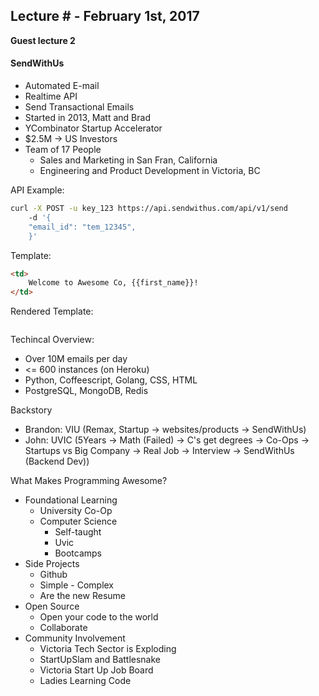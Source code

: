 ## Lecture # - February 1st, 2017

**Guest lecture 2**

#### SendWithUs

* Automated E-mail
* Realtime API 
* Send Transactional Emails
* Started in 2013, Matt and Brad
* YCombinator Startup Accelerator
* $2.5M -> US Investors
* Team of 17 People
    * Sales and Marketing in San Fran, California
    * Engineering and Product Development in Victoria, BC

API Example:

```bash
curl -X POST -u key_123 https://api.sendwithus.com/api/v1/send
    -d '{
    "email_id": "tem_12345",
    }'
```

Template:

```html
<td>
    Welcome to Awesome Co, {{first_name}}!
</td>
```

Rendered Template:

![]()

Techincal Overview:

* Over 10M emails per day 
* <= 600 instances (on Heroku)
* Python, Coffeescript, Golang, CSS, HTML
* PostgreSQL, MongoDB, Redis


Backstory

* Brandon: VIU (Remax, Startup -> websites/products -> SendWithUs)
* John: UVIC (5Years -> Math (Failed) -> C's get degrees -> Co-Ops -> Startups vs Big Company -> Real Job -> Interview -> SendWithUs (Backend Dev))

What Makes Programming Awesome?

* Foundational Learning
    * University Co-Op
    * Computer Science 
        * Self-taught
        * Uvic
        * Bootcamps 
* Side Projects
    * Github
    * Simple - Complex
    * Are the new Resume 
* Open Source
    * Open your code to the world
    * Collaborate 
* Community Involvement
    * Victoria Tech Sector is Exploding
    * StartUpSlam and Battlesnake
    * Victoria Start Up Job Board
    * Ladies Learning Code
